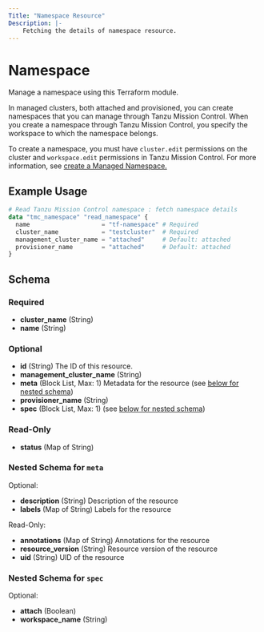 ```yaml
---
Title: "Namespace Resource"
Description: |-
    Fetching the details of namespace resource.
---
```


# Namespace

Manage a namespace using this Terraform module.

In managed clusters, both attached and provisioned, you can create namespaces that you can manage through Tanzu Mission Control.
When you create a namespace through Tanzu Mission Control, you specify the workspace to which the namespace belongs.

To create a namespace, you must have `cluster.edit` permissions on the cluster and `workspace.edit` permissions in Tanzu Mission Control.
For more information, see [create a Managed Namespace.][namespace]

[namespace]: https://docs.vmware.com/en/VMware-Tanzu-Mission-Control/services/tanzumc-using/GUID-FB8AD386-8DA1-4287-AE85-1287F5C0101B.html

## Example Usage

```terraform
# Read Tanzu Mission Control namespace : fetch namespace details
data "tmc_namespace" "read_namespace" {
  name                    = "tf-namespace" # Required
  cluster_name            = "testcluster"  # Required
  management_cluster_name = "attached"     # Default: attached
  provisioner_name        = "attached"     # Default: attached
}
```

<!-- schema generated by tfplugindocs -->
## Schema

### Required

- **cluster_name** (String)
- **name** (String)

### Optional

- **id** (String) The ID of this resource.
- **management_cluster_name** (String)
- **meta** (Block List, Max: 1) Metadata for the resource (see [below for nested schema](#nestedblock--meta))
- **provisioner_name** (String)
- **spec** (Block List, Max: 1) (see [below for nested schema](#nestedblock--spec))

### Read-Only

- **status** (Map of String)

<a id="nestedblock--meta"></a>
### Nested Schema for `meta`

Optional:

- **description** (String) Description of the resource
- **labels** (Map of String) Labels for the resource

Read-Only:

- **annotations** (Map of String) Annotations for the resource
- **resource_version** (String) Resource version of the resource
- **uid** (String) UID of the resource


<a id="nestedblock--spec"></a>
### Nested Schema for `spec`

Optional:

- **attach** (Boolean)
- **workspace_name** (String)